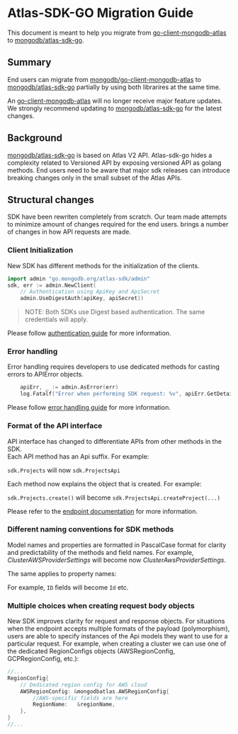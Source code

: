 # Atlas-SDK-GO Migration Guide

This document is meant to help you migrate from [go-client-mongodb-atlas](https://github.com/mongodb/go-client-mongodb-atlas) to [mongodb/atlas-sdk-go](https://github.com/mongodb/atlas-sdk-go).

## Summary

End users can migrate from [mongodb/go-client-mongodb-atlas](https://github.com/mongodb/go-client-mongodb-atlas) to [mongodb/atlas-sdk-go](https://github.com/mongodb/atlas-sdk-go) partially
by using both librarires at the same time. 

An [go-client-mongodb-atlas](https://github.com/mongodb/go-client-mongodb-atlas) will no longer receive major feature updates.
We strongly recommend updating to [mongodb/atlas-sdk-go](https://github.com/mongodb/atlas-sdk-go) for the latest changes.

## Background

[mongodb/atlas-sdk-go](https://github.com/mongodb/atlas-sdk-go) is based on Atlas V2 API. 
Atlas-sdk-go hides a complexity related to Versioned API by exposing versioned API as golang methods.
End users need to be aware that major sdk releases can introduce breaking changes only in the small subset of the Atlas APIs.

## Structural changes

SDK have been rewriten completely from scratch. 
Our team made attempts to minimize amount of changes required for the end users. 
brings a number of changes in how API requests are made. 

### Client Initialization

New SDK has different methods for the initialization of the clients. 

```go
import admin "go.mongodb.org/atlas-sdk/admin" 
sdk, err := admin.NewClient(
    // Authentication using ApiKey and ApiSecret
    admin.UseDigestAuth(apiKey, apiSecret))
```

> NOTE: Both SDKs use Digest based authentication. The same credentials will apply. 

Please follow [authentication guide](https://github.com/mongodb/atlas-sdk-go#authentication) for more information.

### Error handling 

Error handling requires developers to use dedicated methods for casting errors to APIError objects.

```go
    apiErr, _ := admin.AsError(err)
    log.Fatalf("Error when performing SDK request: %v", apiErr.GetDetail())
```
Please follow [error handling guide](https://github.com/mongodb/atlas-sdk-go#error-handling) for more information.

### Format of the API interface

API interface has changed to differentiate APIs from other methods in the SDK.  
Each API method has an Api suffix. For example:

`sdk.Projects` will now `sdk.ProjectsApi`

Each method now explains the object that is created. For example:

`sdk.Projects.create()` will become `sdk.ProjectsApi.createProject(...)`

Please refer to the [endpoint documentation](https://github.com/mongodb/go-client-mongodb-atlas/tree/main/mongodbatlasv2#documentation-for-api-endpoints) for more information.

### Different naming conventions for SDK methods

Model names and properties are formatted in PascalCase format for clarity and predictability of the methods and field names. 
For example, _ClusterAWSProviderSettings_ will become now _ClusterAwsProviderSettings_.  

The same applies to property names:

For example, `ID` fields will become `Id` etc. 

### Multiple choices when creating request body objects

New SDK improves clarity for request and response objects. For situations when the endpoint accepts multiple formats of the payload (polymorphism), users are able to specify instances of the Api models they want to use for a particular request. For example, when creating a cluster we can use one of the dedicated RegionConfigs objects (AWSRegionConfig, GCPRegionConfig, etc.): 


```go
//...
RegionConfig{
 	// Dedicated region config for AWS cloud
    AWSRegionConfig: &mongodbatlas.AWSRegionConfig{
        //AWS-specific fields are here
        RegionName:   &regionName, 
    },
}
//...
```
